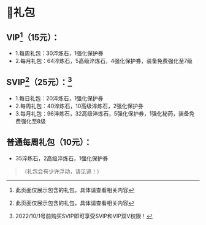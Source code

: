 # 🎁礼包

## VIP[^V]（15元）：

- 1.每周礼包：30淬炼石，1强化保护券
- 2.每月礼包：64淬炼石，5高级淬炼石，4强化保护券，装备免费强化至7级

## SVIP[^V]（25元）：[^注]

- 1.每日礼包：20淬炼石，1强化保护券
- 2.每周礼包：40淬炼石，10高级淬炼石，2强化保护券
- 3.每月礼包：96淬炼石，32高级淬炼石，5强化保护券，1强化秘药，装备免费强化至8级

[^注]: 2022/10/1号前购买SVIP即可享受SVIP和VIP双V权限！
[^V]: 此页面仅展示包含的礼包，具体请查看相关内容

## 普通每周礼包（10元）：
- 35淬炼石，2高级淬炼石，1强化保护券

> （礼包会有少许浮动，请见谅！）

